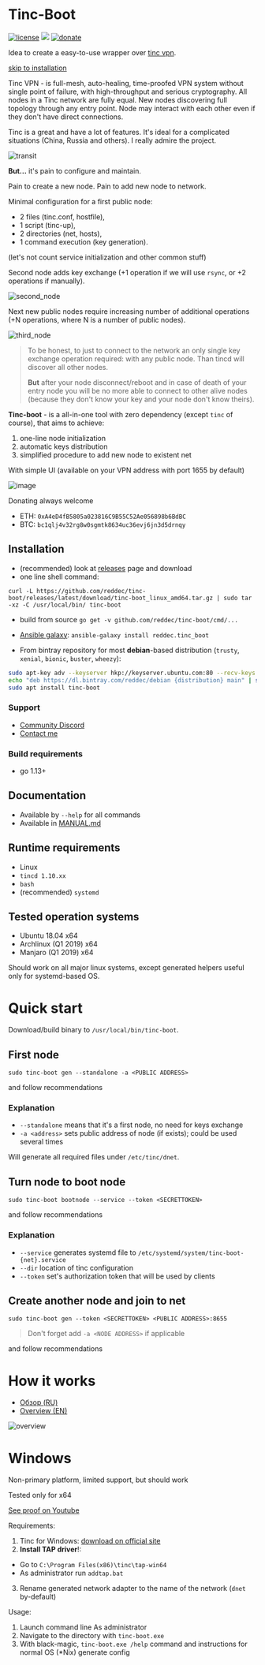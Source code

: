 # Tinc-Boot

[![license](https://img.shields.io/github/license/reddec/tinc-boot.svg)](https://github.com/reddec/tinc-boot)
[![](https://godoc.org/github.com/reddec/tinc-boot?status.svg)](http://godoc.org/github.com/reddec/tinc-boot)
[![donate](https://img.shields.io/badge/help_by️-donate❤-ff69b4)](http://reddec.net/about/#donate)

Idea to create a easy-to-use wrapper over [tinc vpn](https://www.tinc-vpn.org).

[skip to installation](#installation)

Tinc VPN - is full-mesh, auto-healing, time-proofed VPN system without single point of failure, with high-throughput and
serious cryptography. 
All nodes in a Tinc network are fully equal. New nodes discovering full topology through any entry point. 
Node may interact with each other even if they don't have direct connections.

Tinc is a great and have a lot of features. It's ideal for a complicated situations (China, Russia and others). 
I really admire the project.

![transit](https://user-images.githubusercontent.com/6597086/65304801-1b4ae480-dbb4-11e9-933f-b890242358ab.png)

**But...** it's pain to configure and maintain.

Pain to create a new node. Pain to add new node to network.

Minimal configuration for a first public node: 

* 2 files (tinc.conf, hostfile), 
* 1 script (tinc-up), 
* 2 directories (net, hosts), 
* 1 command execution (key generation).

(let's not count service initialization and other common stuff)

Second node adds key exchange (+1 operation if we will use `rsync`, or +2 operations if manually).

![second_node](https://user-images.githubusercontent.com/6597086/65304124-72e85080-dbb2-11e9-939f-6359095dbe54.png)

Next new public nodes require increasing number of additional operations (+N operations, where N is a number of public nodes).

![third_node](https://user-images.githubusercontent.com/6597086/65304303-df634f80-dbb2-11e9-8b9a-32bd4c6b9c46.png)


> To be honest, to just to connect to the network an only single key exchange operation required: with any public node. 
> Than tincd will discover all other nodes.
>
> **But** after your node disconnect/reboot and in case of death of your entry node you will be no more able to connect 
> to other alive nodes (because they don't know your key and your node don't know theirs).



**Tinc-boot** - is a all-in-one tool with zero dependency (except `tinc` of course), that aims to achieve:

1. one-line node initialization
2. automatic keys distribution
3. simplified procedure to add new node to existent net

With simple UI (available on your VPN address with port 1655 by default)

![image](https://user-images.githubusercontent.com/6597086/66646721-92c2df80-ec59-11e9-90b3-153b50dd38be.png)

Donating always welcome

* ETH: `0xA4eD4fB5805a023816C9B55C52Ae056898b6BdBC`
* BTC: `bc1qlj4v32rg8w0sgmtk8634uc36evj6jn3d5drnqy`


## Installation

* (recommended) look at  [releases](https://github.com/reddec/tinc_boot/releases) page and download
* one line shell command:
```
curl -L https://github.com/reddec/tinc-boot/releases/latest/download/tinc-boot_linux_amd64.tar.gz | sudo tar -xz -C /usr/local/bin/ tinc-boot
```
* build from source `go get -v github.com/reddec/tinc-boot/cmd/...`
* [Ansible galaxy](https://galaxy.ansible.com/reddec/tinc_boot): `ansible-galaxy install reddec.tinc_boot`

* From bintray repository for most **debian**-based distribution (`trusty`, `xenial`, `bionic`, `buster`, `wheezy`):
```bash
sudo apt-key adv --keyserver hkp://keyserver.ubuntu.com:80 --recv-keys 379CE192D401AB61
echo "deb https://dl.bintray.com/reddec/debian {distribution} main" | sudo tee -a /etc/apt/sources.list
sudo apt install tinc-boot
```

### Support

* [Community Discord](https://discord.gg/eBzNeC9)
* [Contact me](https://reddec.net/about/)

### Build requirements

* go 1.13+

## Documentation

* Available by `--help` for all commands
* Available in [MANUAL.md](MANUAL.md)

## Runtime requirements

* Linux
* `tincd 1.10.xx`
* `bash`
* (recommended) `systemd`

## Tested operation systems

* Ubuntu 18.04 x64
* Archlinux (Q1 2019) x64
* Manjaro (Q1 2019) x64

Should work on all major linux systems, except generated helpers useful only for systemd-based OS. 


# Quick start

Download/build binary to `/usr/local/bin/tinc-boot`.

## First node

```
sudo tinc-boot gen --standalone -a <PUBLIC ADDRESS>
```

and follow recommendations

### Explanation

* `--standalone` means that it's a first node, no need for keys exchange
* `-a <address>` sets public address of node (if exists); could be used several times 

Will generate all required files under `/etc/tinc/dnet`.

## Turn node to boot node

```
sudo tinc-boot bootnode --service --token <SECRETTOKEN>
```

and follow recommendations

### Explanation

* `--service` generates systemd file to `/etc/systemd/system/tinc-boot-{net}.service`
* `--dir` location of tinc configuration
* `--token` set's authorization token that will be used by clients 

## Create another node and join to net

```
sudo tinc-boot gen --token <SECRETTOKEN> <PUBLIC ADDRESS>:8655
```

> Don't forget add `-a <NODE ADDRESS>` if applicable

and follow recommendations

# How it works

* [Обзор (RU)](https://habr.com/ru/post/468213)
* [Overview (EN)](https://dev.to/reddec/tinc-boot-full-mesh-vpn-without-pain-3lg9)

![overview](https://user-images.githubusercontent.com/6597086/65752642-ca049d00-e13f-11e9-86ff-05134129eb86.png)

# Windows

Non-primary platform, limited support, but should work

Tested only for x64

[See proof on Youtube](https://youtu.be/w84R66JVEE8)

Requirements:

1. Tinc for Windows: [download on official site](https://www.tinc-vpn.org/)
2. **Install TAP driver**!:
  * Go to `C:\Program Files(x86)\tinc\tap-win64`
  * As administrator run `addtap.bat`
3. Rename generated network adapter to the name of the network (`dnet` by-default)


Usage:

1. Launch command line As administrator
2. Navigate to the directory with `tinc-boot.exe`
3. With black-magic, `tinc-boot.exe /help` command and instructions for normal OS (*Nix) generate config  